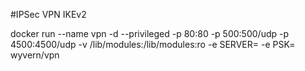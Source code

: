 #IPSec VPN IKEv2

docker run --name vpn -d --privileged -p 80:80 -p 500:500/udp -p 4500:4500/udp -v /lib/modules:/lib/modules:ro -e SERVER=<vpn server> -e PSK=<key> wyvern/vpn
